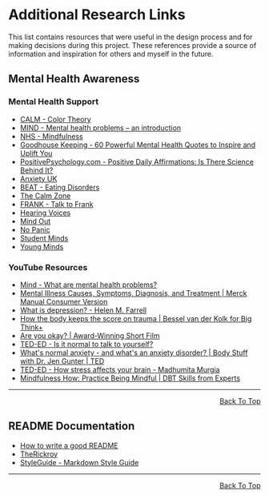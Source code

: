 # Additional Research Links

This list contains resources that were useful in the design process and for making decisions during this project. These references provide a source of information and inspiration for others and myself in the future.

## Mental Health Awareness

### Mental Health Support

- [CALM - Color Theory](https://www.calm.com/blog/color-therapy)
- [MIND - Mental health problems – an introduction](https://www.mind.org.uk/information-support/types-of-mental-health-problems/mental-health-problems-introduction/self-care/)
- [NHS - Mindfulness](https://www.nhs.uk/mental-health/self-help/tips-and-support/mindfulness/)
- [Goodhouse Keeping - 60 Powerful Mental Health Quotes to Inspire and Uplift You](https://www.goodhousekeeping.com/life/a39739060/mental-health-quotes/)
- [PositivePsychology.com - Positive Daily Affirmations: Is There Science Behind It?](https://positivepsychology.com/daily-affirmations/)
- [Anxiety UK](https://www.anxietyuk.org.uk/)
- [BEAT - Eating Disorders](https://www.beateatingdisorders.org.uk/)
- [The Calm Zone](https://www.thecalmzone.net/)
- [FRANK - Talk to Frank](https://www.talktofrank.com/)
- [Hearing Voices](https://www.hearing-voices.org/#content)
- [Mind Out](https://mindout.org.uk/)
- [No Panic](https://nopanic.org.uk/)
- [Student Minds](https://www.studentminds.org.uk/)
- [Young Minds](https://www.youngminds.org.uk/)

### YouTube Resources

- [Mind - What are mental health problems?](https://www.youtube.com/watch?v=AUWhdmKyOE8)
- [Mental Illness Causes, Symptoms, Diagnosis, and Treatment | Merck Manual Consumer Version](https://www.youtube.com/watch?v=-squqwaTuxo)
- [What is depression? - Helen M. Farrell](https://www.youtube.com/watch?v=z-IR48Mb3W0)
- [How the body keeps the score on trauma | Bessel van der Kolk for Big Think+](https://www.youtube.com/watch?v=iTefkqYQz8g)
- [Are you okay? | Award-Winning Short Film](https://www.youtube.com/watch?v=tJsGGsPNakw)
- [TED-ED - Is it normal to talk to yourself?](https://www.youtube.com/watch?v=iNyUmbmQQZg)
- [What's normal anxiety - and what's an anxiety disorder? | Body Stuff with Dr. Jen Gunter | TED](https://www.youtube.com/watch?v=xsEJ6GeAGb0)
- [TED-ED - How stress affects your brain - Madhumita Murgia](https://www.youtube.com/watch?v=WuyPuH9ojCE)
- [Mindfulness How: Practice Being Mindful | DBT Skills from Experts](https://www.youtube.com/watch?v=oYdrMpnE93s)


<hr>
<p align="right"><a href="#additional-research-links">Back To Top</a></p>

## README Documentation

- [How to write a good README](https://www.freecodecamp.org/news/how-to-write-a-good-readme-file/)
- [TheRickroy](https://github.com/TheRickyroy/astronauts-for-autism/blob/main/README.md#astronauts-for-autism)
- [StyleGuide - Markdown Style Guide](https://google.github.io/styleguide/docguide/style.html)

<hr>
<p align="right"><a href="#additional-research-links">Back To Top</a></p>